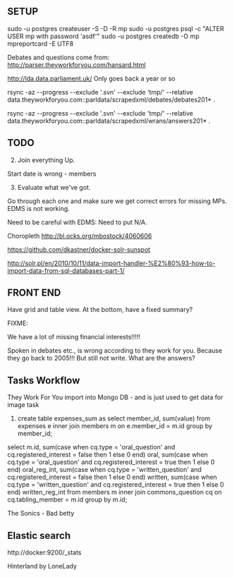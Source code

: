 SETUP
-----

  sudo -u postgres createuser -S -D -R mp
  sudo -u postgres psql -c "ALTER USER mp with password 'asdf'"
  sudo -u postgres createdb -O mp mpreportcard -E UTF8
  
  Debates and questions come from: http://parser.theyworkforyou.com/hansard.html
  
  http://lda.data.parliament.uk/ Only goes back a year or so
  
  rsync -az --progress --exclude '.svn' --exclude 'tmp/' --relative data.theyworkforyou.com::parldata/scrapedxml/debates/debates201* .

  rsync -az --progress --exclude '.svn' --exclude 'tmp/' --relative data.theyworkforyou.com::parldata/scrapedxml/wrans/answers201* .
      
  
TODO
----

2. Join everything Up. 



  Start date is wrong - members
  
  



3. Evaluate what we've got.


Go through each one and make sure we get correct errors for missing MPs. EDMS is not working.


Need to be careful with EDMS: Need to put N/A.



Choropleth
http://bl.ocks.org/mbostock/4060606


https://github.com/dkastner/docker-solr-sunspot

http://solr.pl/en/2010/10/11/data-import-handler-%E2%80%93-how-to-import-data-from-sql-databases-part-1/



FRONT END
---------

Have grid and table view.
At the bottom, have a fixed summary?



FIXME:

We have a lot of missing financial interests!!!!!

Spoken in debates etc., is wrong according to they work for you. 
Because they go back to 2005!!! But still not write. What are the answers?




Tasks Workflow
--------------

They Work For You import into Mongo DB - and is just used to get data for image task

1. create table expenses_sum as select member_id, sum(value) from expenses e inner join members m on e.member_id = m.id group by member_id;


select m.id, sum(case when cq.type = 'oral_question' and cq.registered_interest = false then 1 else 0 end) oral, sum(case when cq.type = 'oral_question' and cq.registered_interest = true then 1 else 0 end) oral_reg_int,  sum(case when cq.type = 'written_question' and cq.registered_interest = false then 1 else 0 end) written, sum(case when cq.type = 'written_question' and cq.registered_interest = true then 1 else 0 end) written_reg_int from members m inner join commons_question cq on cq.tabling_member = m.id group by m.id;


The Sonics - Bad betty



Elastic search
--------------

http://docker:9200/_stats


Hinterland
by
LoneLady



  
